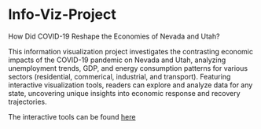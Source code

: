 # Info-Viz-Project
How Did COVID-19 Reshape the Economies of Nevada and Utah?

This information visualization project investigates the contrasting economic impacts of the COVID-19 pandemic on Nevada and Utah, analyzing unemployment trends, GDP, and energy consumption patterns for various sectors (residential, commerical, industrial, and transport). Featuring interactive visualization tools, readers can explore and analyze data for any state, uncovering unique insights into economic response and recovery trajectories.

The interactive tools can be found [here](https://neilmankodi.github.io/Info-Viz-Project/)
